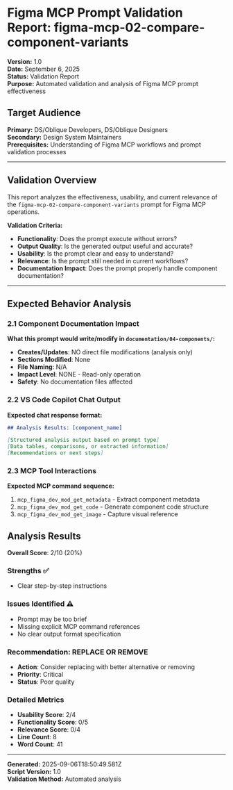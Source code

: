 # Figma MCP Prompt Validation Report: figma-mcp-02-compare-component-variants

**Version:** 1.0  
**Date:** September 6, 2025  
**Status:** Validation Report  
**Purpose:** Automated validation and analysis of Figma MCP prompt effectiveness

## **Target Audience**
**Primary:** DS/Oblique Developers, DS/Oblique Designers  
**Secondary:** Design System Maintainers  
**Prerequisites:** Understanding of Figma MCP workflows and prompt validation processes

---

## Validation Overview

This report analyzes the effectiveness, usability, and current relevance of the `figma-mcp-02-compare-component-variants` prompt for Figma MCP operations.

**Validation Criteria:**
- **Functionality**: Does the prompt execute without errors?
- **Output Quality**: Is the generated output useful and accurate?
- **Usability**: Is the prompt clear and easy to understand?
- **Relevance**: Is the prompt still needed in current workflows?
- **Documentation Impact**: Does the prompt properly handle component documentation?

---

## Expected Behavior Analysis

### 2.1 Component Documentation Impact
**What this prompt would write/modify in `documentation/04-components/`:**

- **Creates/Updates**: NO direct file modifications (analysis only)
- **Sections Modified**: None
- **File Naming**: N/A  
- **Impact Level**: NONE - Read-only operation
- **Safety**: No documentation files affected

### 2.2 VS Code Copilot Chat Output
**Expected chat response format:**

```markdown
## Analysis Results: [component_name]

[Structured analysis output based on prompt type]
[Data tables, comparisons, or extracted information]
[Recommendations or next steps]
```

### 2.3 MCP Tool Interactions
**Expected MCP command sequence:**

1. `mcp_figma_dev_mod_get_metadata` - Extract component metadata
2. `mcp_figma_dev_mod_get_code` - Generate component code structure
3. `mcp_figma_dev_mod_get_image` - Capture visual reference

## Analysis Results

**Overall Score**: 2/10 (20%)

### Strengths ✅
- Clear step-by-step instructions

### Issues Identified ⚠️
- Prompt may be too brief
- Missing explicit MCP command references
- No clear output format specification

### Recommendation: REPLACE OR REMOVE
- **Action**: Consider replacing with better alternative or removing
- **Priority**: Critical
- **Status**: Poor quality

### Detailed Metrics
- **Usability Score**: 2/4
- **Functionality Score**: 0/5  
- **Relevance Score**: 0/4
- **Line Count**: 8
- **Word Count**: 41


---

**Generated:** 2025-09-06T18:50:49.581Z  
**Script Version:** 1.0  
**Validation Method:** Automated analysis